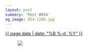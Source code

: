 ```yaml
---
layout: post
summary: 'Post #854'
og_image: 854-1280.jpg
---
```


<div class="post">
 <time>
  <a href="/854">
   {{ page.date | date: "%B %-d, %Y" }}
  </a>
 </time>
 <a href="/854">
  <figure data-taken="6/8/2019">
   <img sizes="(min-width: 700px) 50vw, calc(100vw - 2rem)" src="{{ site.assets_url }}/854-640.jpg" srcset="{{ site.assets_url }}/854-320.jpg 320w, {{ site.assets_url }}/854-640.jpg 640w, {{ site.assets_url }}/854-960.jpg 960w, {{ site.assets_url }}/854-1280.jpg 1280w"/>
  </figure>
 </a>
</div>

